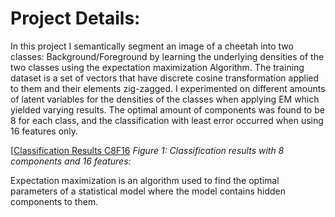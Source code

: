 # Project Details:
  In this project I semantically segment an image of a cheetah into two classes: Background/Foreground by learning the underlying densities of the two classes using the expectation maximization Algorithm. The training dataset is a set of vectors that have discrete cosine transformation applied to them and their elements zig-zagged. I experimented on different amounts of latent variables for the densities of the classes when applying EM which yielded varying results. The optimal amount of components was found to be 8 for each class, and the classification with least error occurred when using 16 features only. 

  [[Classification Results C8F16](https://github.com/user-attachments/assets/c032292f-876d-4ee0-af89-bceacc1ad96e)
*Figure 1: Classification results with 8 components and 16 features:*

Expectation maximization is an algorithm used to find the optimal parameters of a statistical model where the model contains hidden components to them.  
